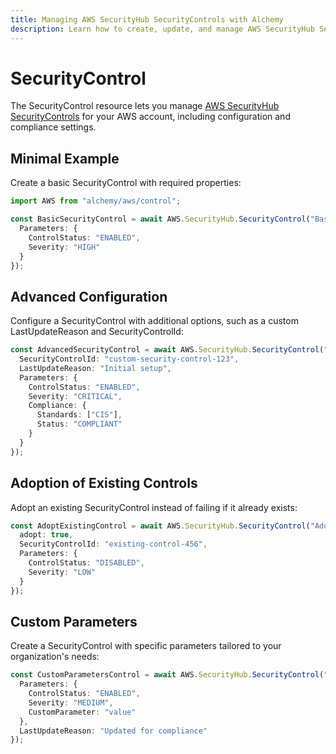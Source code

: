 ```yaml
---
title: Managing AWS SecurityHub SecurityControls with Alchemy
description: Learn how to create, update, and manage AWS SecurityHub SecurityControls using Alchemy Cloud Control.
---
```


# SecurityControl

The SecurityControl resource lets you manage [AWS SecurityHub SecurityControls](https://docs.aws.amazon.com/securityhub/latest/userguide/) for your AWS account, including configuration and compliance settings.

## Minimal Example

Create a basic SecurityControl with required properties:

```ts
import AWS from "alchemy/aws/control";

const BasicSecurityControl = await AWS.SecurityHub.SecurityControl("BasicSecurityControl", {
  Parameters: {
    ControlStatus: "ENABLED",
    Severity: "HIGH"
  }
});
```

## Advanced Configuration

Configure a SecurityControl with additional options, such as a custom LastUpdateReason and SecurityControlId:

```ts
const AdvancedSecurityControl = await AWS.SecurityHub.SecurityControl("AdvancedSecurityControl", {
  SecurityControlId: "custom-security-control-123",
  LastUpdateReason: "Initial setup",
  Parameters: {
    ControlStatus: "ENABLED",
    Severity: "CRITICAL",
    Compliance: {
      Standards: ["CIS"],
      Status: "COMPLIANT"
    }
  }
});
```

## Adoption of Existing Controls

Adopt an existing SecurityControl instead of failing if it already exists:

```ts
const AdoptExistingControl = await AWS.SecurityHub.SecurityControl("AdoptExistingControl", {
  adopt: true,
  SecurityControlId: "existing-control-456",
  Parameters: {
    ControlStatus: "DISABLED",
    Severity: "LOW"
  }
});
```

## Custom Parameters

Create a SecurityControl with specific parameters tailored to your organization's needs:

```ts
const CustomParametersControl = await AWS.SecurityHub.SecurityControl("CustomParametersControl", {
  Parameters: {
    ControlStatus: "ENABLED",
    Severity: "MEDIUM",
    CustomParameter: "value"
  },
  LastUpdateReason: "Updated for compliance"
});
```